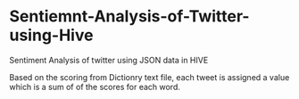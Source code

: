 # Sentiemnt-Analysis-of-Twitter-using-Hive
Sentiment Analysis of twitter using JSON data in HIVE

Based on the scoring from Dictionry text file, each tweet is assigned a value which is a sum of of the scores for each word. 
